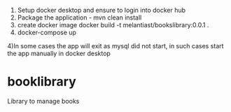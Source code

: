 1)	Setup docker desktop and ensure to login into docker hub
2)	Package the application - mvn clean install
3)	create docker image
docker build -t melantiast/bookslibrary:0.0.1 .
4)	docker-compose up

4)In some cases the app will exit as mysql did not start, in such cases start the app manually in docker desktop

# booklibrary
Library to manage books
